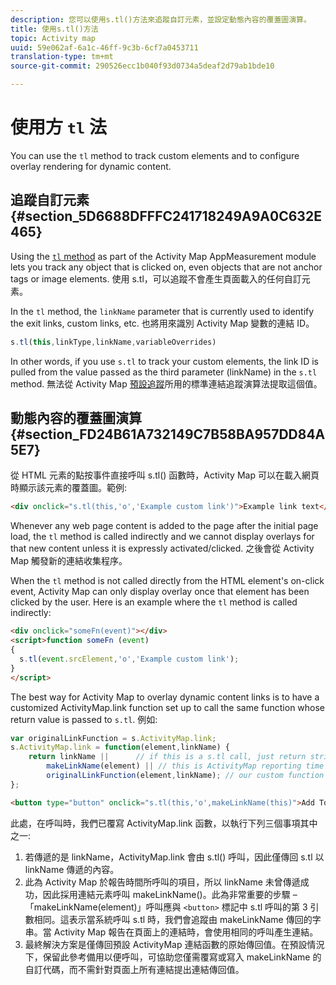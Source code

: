 ```yaml
---
description: 您可以使用s.tl()方法來追蹤自訂元素，並設定動態內容的覆蓋圖演算。
title: 使用s.tl()方法
topic: Activity map
uuid: 59e062af-6a1c-46ff-9c3b-6cf7a0453711
translation-type: tm+mt
source-git-commit: 290526ecc1b040f93d0734a5deaf2d79ab1bde10

---
```



# 使用方 `tl` 法

You can use the `tl` method to track custom elements and to configure overlay rendering for dynamic content.

## 追蹤自訂元素 {#section_5D6688DFFFC241718249A9A0C632E465}

Using the [`tl` method](/help/implement/vars/functions/tl-method.md) as part of the Activity Map AppMeasurement module lets you track any object that is clicked on, even objects that are not anchor tags or image elements. 使用 s.tl，可以追蹤不會產生頁面載入的任何自訂元素。

In the `tl` method, the `linkName` parameter that is currently used to identify the exit links, custom links, etc. 也將用來識別 Activity Map 變數的連結 ID。

```js
s.tl(this,linkType,linkName,variableOverrides)
```

In other words, if you use `s.tl` to track your custom elements, the link ID is pulled from the value passed as the third parameter (linkName) in the `s.tl` method. 無法從 Activity Map [預設追蹤](/help/analyze/activity-map/activitymap-link-tracking/activitymap-link-tracking-methodology.md)所用的標準連結追蹤演算法提取這個值。

## 動態內容的覆蓋圖演算 {#section_FD24B61A732149C7B58BA957DD84A5E7}

從 HTML 元素的點按事件直接呼叫 s.tl() 函數時，Activity Map 可以在載入網頁時顯示該元素的覆蓋圖。範例:

```html
<div onclick="s.tl(this,'o','Example custom link')">Example link text</a>
```

Whenever any web page content is added to the page after the initial page load, the `tl` method is called indirectly and we cannot display overlays for that new content unless it is expressly activated/clicked. 之後會從 Activity Map 觸發新的連結收集程序。

When the `tl` method is not called directly from the HTML element&#39;s on-click event, Activity Map can only display overlay once that element has been clicked by the user. Here is an example where the `tl` method is called indirectly:

```html
<div onclick="someFn(event)"></div>
<script>function someFn (event)
{
  s.tl(event.srcElement,'o','Example custom link');
}
</script>
```

The best way for Activity Map to overlay dynamic content links is to have a customized ActivityMap.link function set up to call the same function whose return value is passed to `s.tl`. 例如:

```js
var originalLinkFunction = s.ActivityMap.link;
s.ActivityMap.link = function(element,linkName) {
    return linkName ||      // if this is a s.tl call, just return string passed
        makeLinkName(element) || // this is ActivityMap reporting time
        originalLinkFunction(element,linkName); // our custom function didn't return anything, so just return the default ActivityMap Link
};
```

```html
<button type="button" onclick="s.tl(this,'o',makeLinkName(this)">Add To Cart</button>
```

此處，在呼叫時，我們已覆寫 ActivityMap.link 函數，以執行下列三個事項其中之一:

1. 若傳遞的是 linkName，ActivityMap.link 會由 s.tl() 呼叫，因此僅傳回 s.tl 以 linkName 傳遞的內容。
2. 此為 Activity Map 於報告時間所呼叫的項目，所以 linkName 未曾傳遞成功，因此採用連結元素呼叫 makeLinkName()。此為非常重要的步驟 –「makeLinkName(element)」呼叫應與 `<button>` 標記中 s.tl 呼叫的第 3 引數相同。這表示當系統呼叫 s.tl 時，我們會追蹤由 makeLinkName 傳回的字串。當 Activity Map 報告在頁面上的連結時，會使用相同的呼叫產生連結。
3. 最終解決方案是僅傳回預設 ActivityMap 連結函數的原始傳回值。在預設情況下，保留此參考備用以便呼叫，可協助您僅需覆寫或寫入 makeLinkName 的自訂代碼，而不需針對頁面上所有連結提出連結傳回值。
